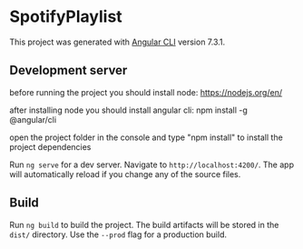 # SpotifyPlaylist

This project was generated with [Angular CLI](https://github.com/angular/angular-cli) version 7.3.1.

## Development server
before running the project you should install node:
https://nodejs.org/en/

after installing node you should install angular cli:
npm install -g @angular/cli

open the project folder in the console and type "npm install" to install the project dependencies

Run `ng serve` for a dev server. Navigate to `http://localhost:4200/`. The app will automatically reload if you change any of the source files.


## Build

Run `ng build` to build the project. The build artifacts will be stored in the `dist/` directory. Use the `--prod` flag for a production build.

